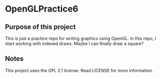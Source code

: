 # OpenGLPractice6

## Purpose of this project
This is just a practice repo for writing graphics using OpenGL.
In this repo, I start working with indexed draws. Maybe I can finally draw a square?

## Notes
This project uses the GPL 2.1 license. Read LICENSE for more information.
